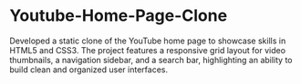 # Youtube-Home-Page-Clone
Developed a static clone of the YouTube home page to showcase skills in HTML5 and CSS3. The project features a responsive grid layout for video thumbnails, a navigation sidebar, and a search bar, highlighting an ability to build clean and organized user interfaces.
